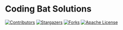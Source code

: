 # Coding Bat Solutions

<!-- PROJECT SHIELDS -->
<!--
*** I'm using markdown "reference style" links for readability.
*** Reference links are enclosed in brackets [ ] instead of parentheses ( ).
*** See the bottom of this document for the declaration of the reference variables
*** for contributors-url, forks-url, etc. This is an optional, concise syntax you may use.
*** https://www.markdownguide.org/basic-syntax/#reference-style-links
-->
[![Contributors][contributors-shield]][contributors-url]
[![Stargazers][stars-shield]][stars-url]
[![Forks][forks-shield]][forks-url]
[![Apache License][license-shield]][license-url]



<!-- MARKDOWN LINKS & IMAGES -->

[contributors-shield]: https://img.shields.io/github/contributors/nhutnamhcmus/coding-bat-solutions?style=flat-square
[contributors-url]: https://github.com/nhutnamhcmus/coding-bat-solutions/graphs/contributors

[forks-shield]: https://img.shields.io/github/forks/nhutnamhcmus/coding-bat-solutions?style=flat-square
[forks-url]: https://github.com/nhutnamhcmus/coding-bat-solutions/network/members

[stars-shield]: https://img.shields.io/github/stars/nhutnamhcmus/coding-bat-solutions?style=flat-square
[stars-url]: https://github.com/nhutnamhcmus/coding-bat-solutions/stargazers

[license-shield]: https://img.shields.io/github/license/nhutnamhcmus/coding-bat-solutions?style=flat-square
[license-url]: https://github.com/nhutnamhcmus/coding-bat-solutions/blob/master/LICENSE

